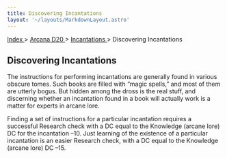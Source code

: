 ```yaml
---
title: Discovering Incantations
layout: '~/layouts/MarkdownLayout.astro'
---
```


[ Index ](/) > [ Arcana D20 ](/arcana.d20.srd) > [ Incantations ](/arcana.d20.srd/incantations) > Discovering Incantations

##  Discovering Incantations

The instructions for performing incantations are generally found in various
obscure tomes. Such books are filled with “magic spells,” and most of them are
utterly bogus. But hidden among the dross is the real stuff, and discerning
whether an incantation found in a book will actually work is a matter for
experts in arcane lore.

Finding a set of instructions for a particular incantation requires a
successful Research check with a DC equal to the Knowledge (arcane lore) DC
for the incantation –10. Just learning of the existence of a particular
incantation is an easier Research check, with a DC equal to the Knowledge
(arcane lore) DC –15.

